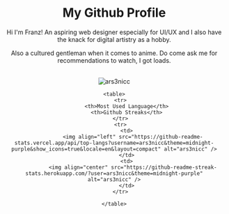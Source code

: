 <h1 align="center">My Github Profile</h1>
<p align="center"> Hi I'm Franz! An aspiring web designer especially for UI/UX and I also have the knack for digital artistry as a hobby.<p>
<p align="center"> Also a cultured gentleman when it comes to anime. Do come ask me for recommendations to watch, I got loads.</p>


<br/>
<div align="center">
    <img align="center" src="https://github-readme-stats.vercel.app/api?username=ars3nicc&theme=midnight-purple&show_icons=true&locale=en" alt="ars3nicc" />

    <table>
        <tr>
            <th>Most Used Language</th>
            <th>Github Streaks</th>
        </tr>
        <tr>
            <td>
                <img align="left" src="https://github-readme-stats.vercel.app/api/top-langs?username=ars3nicc&theme=midnight-purple&show_icons=true&locale=en&layout=compact" alt="ars3nicc" />
            </td>
            <td>
                <img align="center" src="https://github-readme-streak-stats.herokuapp.com/?user=ars3nicc&theme=midnight-purple" alt="ars3nicc" />
            </td>
        </tr>
        
    </table>
</div>
